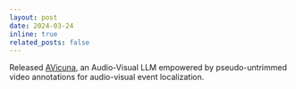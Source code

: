 ```yaml
---
layout: post
date: 2024-03-24
inline: true
related_posts: false
---
```


Released [AVicuna](https://arxiv.org/abs/2403.16276), an Audio-Visual LLM empowered by pseudo-untrimmed video annotations for audio-visual event localization.
